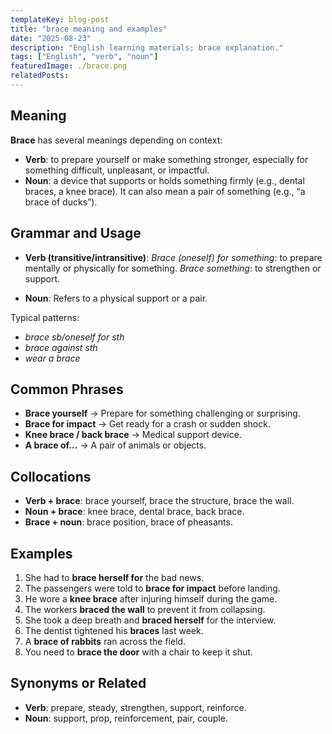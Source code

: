 ```yaml
---
templateKey: blog-post
title: "brace meaning and examples"
date: "2025-08-23"
description: "English learning materials; brace explanation."
tags: ["English", "verb", "noun"]
featuredImage: ./brace.png
relatedPosts:
---
```


## Meaning

**Brace** has several meanings depending on context:

- **Verb**: to prepare yourself or make something stronger, especially for something difficult, unpleasant, or impactful.
- **Noun**: a device that supports or holds something firmly (e.g., dental braces, a knee brace). It can also mean a pair of something (e.g., “a brace of ducks”).

## Grammar and Usage

- **Verb (transitive/intransitive)**:
  _Brace (oneself) for something_: to prepare mentally or physically for something.
  _Brace something_: to strengthen or support.

- **Noun**:
  Refers to a physical support or a pair.

Typical patterns:

- _brace sb/oneself for sth_
- _brace against sth_
- _wear a brace_

## Common Phrases

- **Brace yourself** → Prepare for something challenging or surprising.
- **Brace for impact** → Get ready for a crash or sudden shock.
- **Knee brace / back brace** → Medical support device.
- **A brace of…** → A pair of animals or objects.

## Collocations

- **Verb + brace**: brace yourself, brace the structure, brace the wall.
- **Noun + brace**: knee brace, dental brace, back brace.
- **Brace + noun**: brace position, brace of pheasants.

## Examples

1. She had to **brace herself for** the bad news.
2. The passengers were told to **brace for impact** before landing.
3. He wore a **knee brace** after injuring himself during the game.
4. The workers **braced the wall** to prevent it from collapsing.
5. She took a deep breath and **braced herself** for the interview.
6. The dentist tightened his **braces** last week.
7. A **brace of rabbits** ran across the field.
8. You need to **brace the door** with a chair to keep it shut.

## Synonyms or Related

- **Verb**: prepare, steady, strengthen, support, reinforce.
- **Noun**: support, prop, reinforcement, pair, couple.
